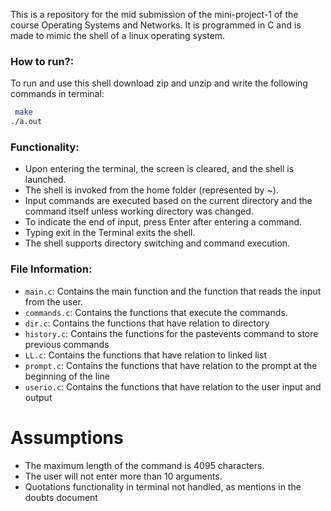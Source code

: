
This is a repository for the mid submission of the mini-project-1 of the course Operating Systems and Networks. It is programmed in C and is made to mimic the shell of a linux operating system.

### How to run?:
To run and use this shell download zip and unzip and write the following commands in terminal: 
 ``` sh
  make 
 ./a.out 
 ```

### Functionality:
- Upon entering the terminal, the screen is cleared, and the shell is launched.
- The shell is invoked from the home folder (represented by ~).
- Input commands are executed based on the current directory and the command itself unless working directory was changed.
- To indicate the end of input, press Enter after entering a command.
- Typing exit in the Terminal exits the shell.
- The shell supports directory switching and command execution.

### File Information:
- `main.c`: Contains the main function and the function that reads the input from the user.
- `commands.c`: Contains the functions that execute the commands.
- `dir.c`: Contains the functions that have relation to directory
- `history.c`: Contains the functions for the pastevents command to store previous commands
- `LL.c`: Contains the functions that have relation to linked list
- `prompt.c`: Contains the functions that have relation to the prompt at the beginning of the line
- `userio.c`: Contains the functions that have relation to the user input and output


# Assumptions
- The maximum length of the command is 4095 characters.
- The user will not enter more than 10 arguments.
- Quotations functionality in terminal not handled, as mentions in the doubts document
